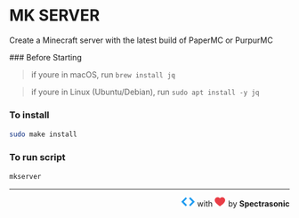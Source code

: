 # MK SERVER

Create a Minecraft server with the latest build of PaperMC or PurpurMC

### Before Starting

> if youre in macOS, run `brew install jq`

> if youre in Linux (Ubuntu/Debian), run `sudo apt install -y jq`

### To install

```sh
sudo make install
```

### To run script

```sh
mkserver
```

---

<p align='right'><img src='https://raw.githubusercontent.com/spectrasonic117/spectrasonic117/main/assets/dev.svg' width='25'> with <img src='https://raw.githubusercontent.com/spectrasonic117/spectrasonic117/main/assets/heart.svg' width='20'> by <strong>Spectrasonic</strong></p>
